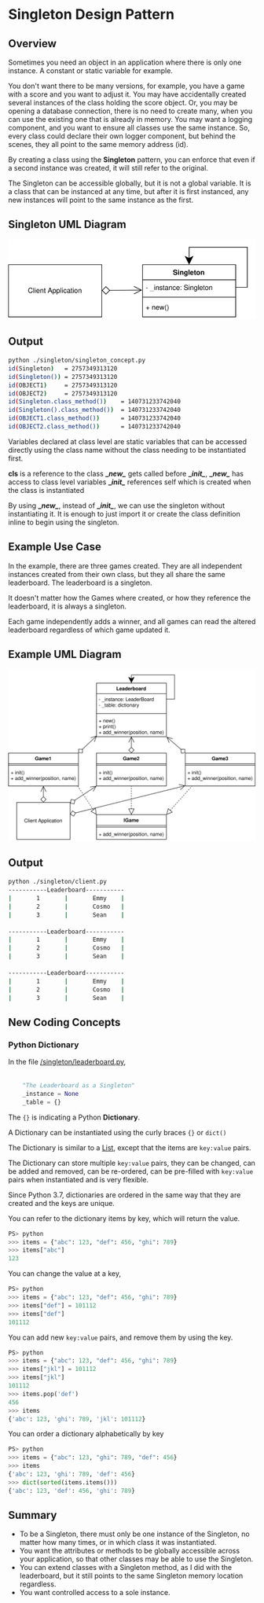 # Singleton Design Pattern

## Overview

Sometimes you need an object in an application where there is only one instance. A constant or static variable for example.

You don't want there to be many versions, for example, you have a game with a score and you want to adjust it. You may have accidentally created several instances of the class holding the score object. Or, you may be opening a database connection, there is no need to create many, when you can use the existing one that is already in memory. You may want a logging component, and you want to ensure all classes use the same instance. So, every class could declare their own logger component, but behind the scenes, they all point to the same memory address (id).

By creating a class using the **Singleton** pattern, you can enforce that even if a second instance was created, it will still refer to the original.

The Singleton can be accessible globally, but it is not a global variable. It is a class that can be instanced at any time, but after it is first instanced, any new instances will point to the same instance as the first.

## Singleton UML Diagram

![Singleton UML Diagram](/img/singleton_concept.svg)

## Output

``` bash
python ./singleton/singleton_concept.py
id(Singleton)   = 2757349313120
id(Singleton()) = 2757349313120
id(OBJECT1)     = 2757349313120
id(OBJECT2)     = 2757349313120
id(Singleton.class_method())    = 140731233742040
id(Singleton().class_method())  = 140731233742040
id(OBJECT1.class_method())      = 140731233742040
id(OBJECT2.class_method())      = 140731233742040
```

Variables declared at class level are static variables that can be accessed directly using the class name without the class needing to be instantiated first.

**cls** is a reference to the class
**\__new\__** gets called before **\__init\__**,
**\__new\__** has access to class level variables
**\__init\__** references self which is created when the class is instantiated

By using **\__new\__**, instead of **\__init\__**, we can use the singleton without instantiating it. It is enough to just import it or create the class definition inline to begin using the singleton.

## Example Use Case

In the example, there are three games created. They are all independent instances created from their own class, but they all share the same leaderboard. The leaderboard is a singleton.

It doesn't matter how the Games where created, or how they reference the leaderboard, it is always a singleton.

Each game independently adds a winner, and all games can read the altered leaderboard regardless of which game updated it.

## Example UML Diagram

![Singleton Use Case Diagram](/img/singleton_example.svg)

## Output

``` bash
python ./singleton/client.py
-----------Leaderboard-----------
|       1       |       Emmy    |
|       2       |       Cosmo   |
|       3       |       Sean    |

-----------Leaderboard-----------
|       1       |       Emmy    |
|       2       |       Cosmo   |
|       3       |       Sean    |

-----------Leaderboard-----------
|       1       |       Emmy    |
|       2       |       Cosmo   |
|       3       |       Sean    |
```

## New Coding Concepts

### Python Dictionary

In the file [/singleton/leaderboard.py](/singleton/leaderboard.py),

``` python linenums="4"

    "The Leaderboard as a Singleton"
    _instance = None
    _table = {}

``` 

The `{}` is indicating a Python **Dictionary**.

A Dictionary can be instantiated using the curly braces `{}` or `dict()`

The Dictionary is similar to a [List](builder#python-list), except that the items are `key:value` pairs.

The Dictionary can store multiple `key:value` pairs, they can be changed, can be added and removed, can be re-ordered, can be pre-filled with `key:value` pairs when instantiated and is very flexible.

Since Python 3.7, dictionaries are ordered in the same way that they are created and the keys are unique.

You can refer to the dictionary items by key, which will return the value.

``` python
PS> python
>>> items = {"abc": 123, "def": 456, "ghi": 789}
>>> items["abc"] 
123
```

You can change the value at a key, 

``` python
PS> python
>>> items = {"abc": 123, "def": 456, "ghi": 789}
>>> items["def"] = 101112 
>>> items["def"]
101112
```

You can add new `key:value` pairs, and remove them by using the key.

``` python
PS> python
>>> items = {"abc": 123, "def": 456, "ghi": 789}
>>> items["jkl"] = 101112
>>> items["jkl"]
101112
>>> items.pop('def')
456
>>> items
{'abc': 123, 'ghi': 789, 'jkl': 101112}
```

You can order a dictionary alphabetically by key

``` python
PS> python
>>> items = {"abc": 123, "ghi": 789, "def": 456}
>>> items
{'abc': 123, 'ghi': 789, 'def': 456}
>>> dict(sorted(items.items()))
{'abc': 123, 'def': 456, 'ghi': 789}
```

## Summary

* To be a Singleton, there must only be one instance of the Singleton, no matter how many times, or in which class it was instantiated.
* You want the attributes or methods to be globally accessible across your application, so that other classes may be able to use the Singleton.
* You can extend classes with a Singleton method, as I did with the leaderboard, but it still points to the same Singleton memory location regardless.
* You want controlled access to a sole instance.
